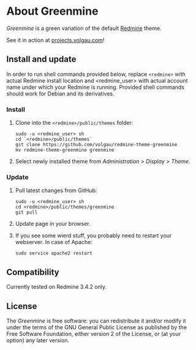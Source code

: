 # About Greenmine

*Greenmine* is a green variation of the default [Redmine](http://www.redmine.org/) theme.

See it in action at [projects.volgau.com](http://projects.volgau.com)!

## Install and update

In order to run shell commands provided below, replace `<redmine>` with actual Redmine install location and <redmine_user> with actual account name under which your Redmine is running.
Provided shell commands should work for Debian and its derivatives.

### Install

1. Clone into the `<redmine>/public/themes` folder:

    ```Shell
    sudo -u <redmine_user> sh
    cd `<redmine>/public/themes`
    git clone https://github.com/volgau/redmine-theme-greenmine
    mv redmine-theme-greenmine greenmine
    ```

2. Select newly installed theme from *Administration &gt; Display &gt; Theme*.

### Update

1. Pull latest changes from GitHub:

    ```Shell
    sudo -u <redmine_user> sh
    cd <redmine>/public/themes/greenmine
    git pull
    ```

2. Update page in your browser.

3. If you see some wierd stuff, you probably need to restart your webserver. In case of Apache:

    ```Shell
    sudo service apache2 restart
    ```

## Compatibility

Currently tested on Redmine 3.4.2 only.

## License

The *Greenmine* is free software: you can redistribute it and/or modify it under the terms of the GNU General Public License as published by the Free Software Foundation, either version 2 of the License, or (at your option) any later version.
